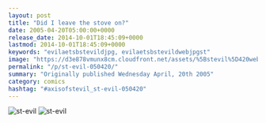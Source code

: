 ```yaml
---
layout: post
title: "Did I leave the stove on?"
date: 2005-04-20T05:00:00+0000
release_date: 2014-10-01T18:45:09+0000
lastmod: 2014-10-01T18:45:09+0000
keywords: "evilaetsbstevildjpg, evilaetsbstevildwebjpgst"
image: "https://d3e878vmunx8cm.cloudfront.net/assets/%5Bstevil%5D420web.jpg"
permalink: "/p/st-evil-050420/"
summary: "Originally published Wednesday April, 20th 2005"
category: comics
hashtag: "#axisofstevil_st-evil-050420"
---
```


![st-evil](https://d3e878vmunx8cm.cloudfront.net/assets/%5Bstevil%5D420web.jpg)
![st-evil](https://d3e878vmunx8cm.cloudfront.net/assets/%5Bstevil%5D420.jpg) 
